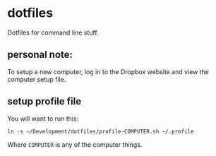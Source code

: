 # dotfiles

Dotfiles for command line stuff.

## personal note:

To setup a new computer, log in to the Dropbox website and view the computer setup file.

## setup profile file

You will want to run this:

    ln -s ~/Development/dotfiles/profile-COMPUTER.sh ~/.profile

Where `COMPUTER` is any of the computer things.
